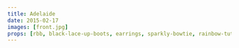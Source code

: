 ```yaml
---
title: Adelaide
date: 2015-02-17
images: [front.jpg]
props: [rbb, black-lace-up-boots, earrings, sparkly-bowtie, rainbow-tutu, rainbow-suspenders, freddie-mustache]
---
```

